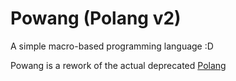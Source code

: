 # Powang (Polang v2)
A simple macro-based programming language :D

Powang is a rework of the actual deprecated [Polang](https://github.com/POLA-LCS/polang)